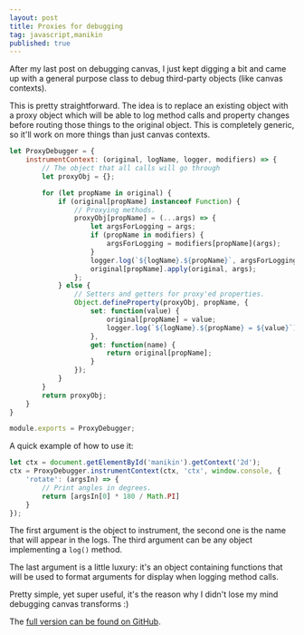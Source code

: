 ```yaml
---
layout: post
title: Proxies for debugging
tag: javascript,manikin
published: true
---
```


After my last post on debugging canvas, I just kept digging a bit and came up with a general purpose class to debug third-party objects (like canvas contexts).

This is pretty straightforward. The idea is to replace an existing object with a proxy object which will be able to log method calls and property changes before routing those things to the original object. This is completely generic, so it'll work on more things than just canvas contexts.

```javascript
let ProxyDebugger = {
	instrumentContext: (original, logName, logger, modifiers) => {
		// The object that all calls will go through
		let proxyObj = {};

		for (let propName in original) {
			if (original[propName] instanceof Function) {
				// Proxying methods.
				proxyObj[propName] = (...args) => {
					let argsForLogging = args;
					if (propName in modifiers) {
						argsForLogging = modifiers[propName](args);
					}
					logger.log(`${logName}.${propName}`, argsForLogging);  
					original[propName].apply(original, args);
				};
			} else {
				// Setters and getters for proxy'ed properties.
				Object.defineProperty(proxyObj, propName, {
					set: function(value) {
					 	original[propName] = value;
						logger.log(`${logName}.${propName} = ${value}`);
					},
					get: function(name)	{
						return original[propName];
					}
				});    
			}
		}
		return proxyObj;
	}
}

module.exports = ProxyDebugger;
```

A quick example of how to use it:

```javascript
let ctx = document.getElementById('manikin').getContext('2d');
ctx = ProxyDebugger.instrumentContext(ctx, 'ctx', window.console, {
	'rotate': (argsIn) => {
		// Print angles in degrees.
		return [argsIn[0] * 180 / Math.PI]
	}
});
```

The first argument is the object to instrument, the second one is the name that will appear in the logs. The third argument can be any object implementing a `log()` method.

The last argument is a little luxury: it's an object containing functions that will be used to format arguments for display when logging method calls.

Pretty simple, yet super useful, it's the reason why I didn't lose my mind debugging canvas transforms :)

The [full version can be found on GitHub](https://github.com/mikaelgramont/manikin/blob/master/src/scripts/proxydebugger.js).
